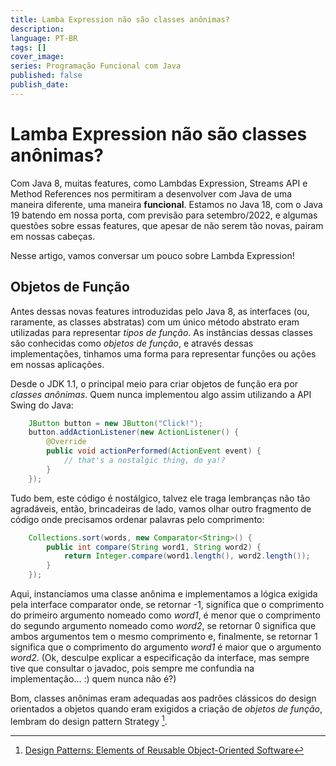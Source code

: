 ```yaml
---
title: Lamba Expression não são classes anônimas?
description:
language: PT-BR 
tags: []
cover_image:
series: Programação Funcional com Java
published: false
publish_date: 
---
```

# Lamba Expression não são classes anônimas?

Com Java 8, muitas features, como Lambdas Expression, Streams API e Method References nos permitiram a desenvolver com Java de uma maneira diferente, uma maneira **funcional**. Estamos no Java 18, com o Java 19 batendo em nossa porta, com previsão para setembro/2022, e algumas questões sobre essas features, que apesar de não serem tão novas, pairam em nossas cabeças. 

Nesse artigo, vamos conversar um pouco sobre Lambda Expression!

## Objetos de Função

Antes dessas novas features introduzidas pelo Java 8, as interfaces (ou, raramente, as classes abstratas) com um único método abstrato eram utilizadas para representar *tipos de função*. As instâncias dessas classes são conhecidas como *objetos de função*, e através dessas implementações, tinhamos uma forma para representar funções ou ações em nossas aplicações. 

Desde o JDK 1.1, o principal meio para criar objetos de função era por *classes anônimas*. Quem nunca implementou algo assim utilizando a API Swing do Java:

```java
    JButton button = new JButton("Click!");
    button.addActionListener(new ActionListener() {
        @Override
        public void actionPerformed(ActionEvent event) {
            // that's a nostalgic thing, do ya!?
        }
    });
```
Tudo bem, este código é nostálgico, talvez ele traga lembranças não tão agradáveis, então, brincadeiras de lado, vamos olhar outro fragmento de código onde precisamos ordenar palavras pelo comprimento:

```java
    Collections.sort(words, new Comparator<String>() {
        public int compare(String word1, String word2) {
            return Integer.compare(word1.length(), word2.length());
        }
    });
```
Aqui, instanciamos uma classe anônima e implementamos a lógica exigida pela interface comparator onde, se retornar -1, significa que o comprimento do primeiro argumento nomeado como *word1*, é menor que o comprimento do segundo argumento nomeado como *word2*, se retornar 0 significa que ambos argumentos tem o mesmo comprimento e, finalmente, se retornar 1 significa que o comprimento do argumento *word1* é maior que o argumento *word2*. (Ok, desculpe explicar a especificação da interface, mas sempre tive que consultar o javadoc, pois sempre me confundia na implementação... :) quem nunca não é?)

Bom, classes anônimas eram adequadas aos padrões clássicos do design orientados a objetos quando eram exigidos a criação de *objetos de função*, lembram do design pattern Strategy [^1]. 



[^1]: [Design Patterns: Elements of Reusable Object-Oriented Software](https://www.amazon.com/Design-Patterns-Elements-Reusable-Object-Oriented/dp/0201633612/ref=sr_1_1?crid=WNFJ58ETWC0D&keywords=design+patterns&qid=1657081268&sprefix=design+patterns%2Caps%2C266&sr=8-1)